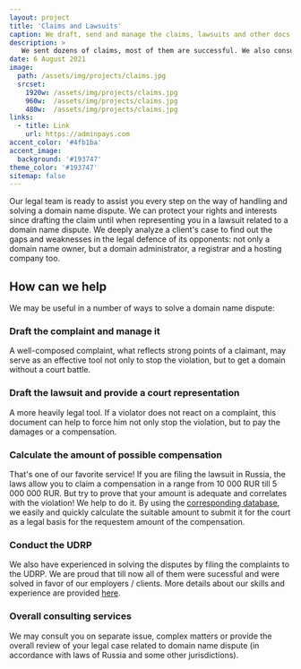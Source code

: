 ```yaml
---
layout: project
title: 'Claims and Lawsuits'
caption: We draft, send and manage the claims, lawsuits and other docs on domain name disputes (including the UDRP).
description: >
   We sent dozens of claims, most of them are successful. We also consult others to prepare lawsuits.  
date: 6 August 2021
image: 
  path: /assets/img/projects/claims.jpg
  srcset: 
    1920w: /assets/img/projects/claims.jpg
    960w:  /assets/img/projects/claims.jpg
    480w:  /assets/img/projects/claims.jpg
links:
  - title: Link
    url: https://adminpays.com
accent_color: '#4fb1ba'
accent_image:
  background: '#193747'
theme_color: '#193747'
sitemap: false
---
```


Our legal team is ready to assist you every step on the way of handling and solving a domain name dispute. We can protect your rights and interests since drafting the claim until when representing you in a lawsuit related to a domain name dispute. We deeply analyze a client's case to find out the gaps and weaknesses in the legal defence of its opponents: not only a domain name owner, but a domain administrator, a registrar and a hosting company too.

## How can we help

We may be useful in a number of ways to solve a domain name dispute:

### **Draft the complaint and manage it** 
A well-composed complaint, what reflects strong points of a claimant, may serve as an effective tool not only to stop the violation, but to get a domain without a court battle. 

### **Draft the lawsuit and provide a court representation** 
A more heavily legal tool. If a violator does not react on a complaint, this document can help to force him not only stop the violation, but to pay the damages or a compensation.

### **Calculate the amount of possible compensation** 
That's one of our favorite service! If you are filing the lawsuit in Russia, the laws allow you to claim a compensation in a range from 10 000 RUR till 5 000 000 RUR. But try to prove that your amount is adequate and correlates with the violation! We help to do it. By using the [corresponding database](../databases/), we easily and quickly calculate the suitable amount to submit it for the court as a legal basis for the requestem amount of the compensation.

### **Conduct the UDRP** 
We also have experienced in solving the disputes by filing the complaints to the UDRP. We are proud that till now all of them were sucessful and were solved in favor of our employers / clients. More details about our skills and experience are provided [here](../udrp-gtld).

### **Overall consulting services** 
We may consult you on separate issue, complex matters or provide the overall review of your legal case related to domain name dispute (in accordance with laws of Russia and some other jurisdictions). 
